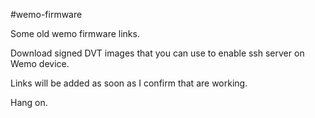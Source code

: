 #wemo-firmware

Some old wemo firmware links.

Download signed DVT images that you can use to enable ssh server on Wemo device.

Links will be added as soon as I confirm that are working.

Hang on.
